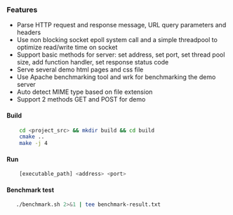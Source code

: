 ### Features
- Parse HTTP request and response message, URL query parameters and headers
- Use non blocking socket epoll system call and a simple threadpool to optimize read/write time on socket
- Support basic methods for server: set address, set port, set thread pool size, add function handler, set response status code
- Serve several demo html pages and css file
- Use Apache benchmarking tool and wrk for benchmarking the demo server
- Auto detect MIME type based on file extension
- Support 2 methods GET and POST for demo

#### Build
```sh
    cd <project_src> && mkdir build && cd build
    cmake ..
    make -j 4
```
#### Run
```sh
    [executable_path] <address> <port>
```
#### Benchmark test
```sh
   ./benchmark.sh 2>&1 | tee benchmark-result.txt
```
